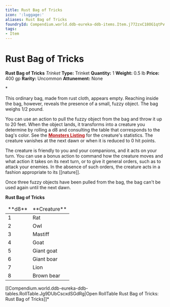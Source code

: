 ```yaml
---
title: Rust Bag of Tricks
icon: ':luggage:'
aliases: Rust Bag of Tricks
foundryId: Compendium.world.ddb-eureka-ddb-items.Item.j772zxC18OG1qtPv
tags:
- Item
---
```


# Rust Bag of Tricks

**Rust Bag of Tricks**
_Trinket_
**Type:** Trinket
**Quantity:** 1
**Weight:** 0.5 lb
**Price:** 400 gp
**Rarity:** Uncommon
**Attunement:** None

*<p>This ordinary bag, made from rust cloth, appears empty. Reaching inside the bag, however, reveals the presence of a small, fuzzy object. The bag weighs 1/2 pound.

You can use an action to pull the fuzzy object from the bag and throw it up to 20 feet. When the object lands, it transforms into a creature you determine by rolling a d8 and consulting the table that corresponds to the bag's color. See the <span style="color:#bc0f0f">**<a style="color:#bc0f0f" title="Monsters Listing" href="https://www.dndbeyond.com/monsters">Monsters Listing</a>**</span> for the creature's statistics. The creature vanishes at the next dawn or when it is reduced to 0 hit points.

The creature is friendly to you and your companions, and it acts on your turn. You can use a bonus action to command how the creature moves and what action it takes on its next turn, or to give it general orders, such as to attack your enemies. In the absence of such orders, the creature acts in a fashion appropriate to its [[nature]].

Once three fuzzy objects have been pulled from the bag, the bag can't be used again until the next dawn.

**Rust Bag of Tricks**</p>
<table class="compendium-left-aligned-table">
<thead>
<tr>
<td>**d8**</td>
<td>**Creature**</td>
</tr>
</thead>
<tbody>
<tr>
<td>1</td>
<td>Rat</td>
</tr>
<tr>
<td>2</td>
<td>Owl</td>
</tr>
<tr>
<td>3</td>
<td>Mastiff</td>
</tr>
<tr>
<td>4</td>
<td>Goat</td>
</tr>
<tr>
<td>5</td>
<td>Giant goat</td>
</tr>
<tr>
<td>6</td>
<td>Giant boar</td>
</tr>
<tr>
<td>7</td>
<td>Lion</td>
</tr>
<tr>
<td>8</td>
<td>Brown bear</td>
</tr>
</tbody>
</table><div id="table-link">[[Compendium.world.ddb-eureka-ddb-tables.RollTable.Jg9DUbCscxdSGdRg|Open RollTable Rust Bag of Tricks: Rust Bag of Tricks]]*